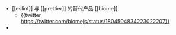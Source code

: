 - [[eslint]] 与 [[prettier]] 的替代产品 [[biome]]
	- {{twitter https://twitter.com/biomejs/status/1804504834223022207}}
-